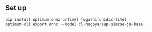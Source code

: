 ## Set up

```py
pip install optimum[onnxruntime] fugashi[unidic-lite]
optimum-cli export onnx --model cl-nagoya/sup-simcse-ja-base .
```

